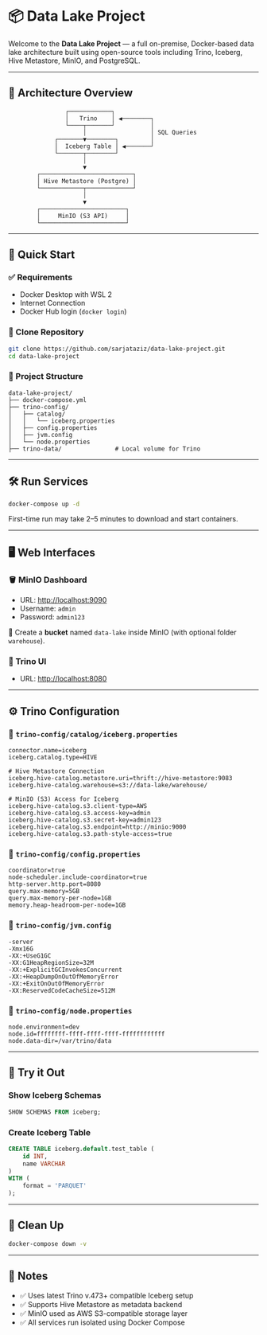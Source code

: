 # 📦 Data Lake Project

Welcome to the **Data Lake Project** — a full on-premise, Docker-based data lake architecture built using open-source tools including Trino, Iceberg, Hive Metastore, MinIO, and PostgreSQL.

---

## 📐 Architecture Overview

```
                ┌────────────┐
                │   Trino    │ ◀────────┐
                └────┬───────┘          │
                     │                  │ SQL Queries
             ┌───────▼────────┐         │
             │  Iceberg Table │ ◀───────┘
             └───────┬────────┘
                     │
                     ▼
        ┌──────────────────────────┐
        │ Hive Metastore (Postgre) │
        └────────────┬─────────────┘
                     │
                     ▼
        ┌────────────────────────┐
        │     MinIO (S3 API)     │
        └────────────────────────┘
```

---

## 🚀 Quick Start

### ✅ Requirements

- Docker Desktop with WSL 2
- Internet Connection
- Docker Hub login (`docker login`)

### 🔄 Clone Repository

```bash
git clone https://github.com/sarjataziz/data-lake-project.git
cd data-lake-project
```

### 📁 Project Structure

```
data-lake-project/
├── docker-compose.yml
├── trino-config/
│   ├── catalog/
│   │   └── iceberg.properties
│   ├── config.properties
│   ├── jvm.config
│   └── node.properties
├── trino-data/               # Local volume for Trino
```

---

## 🛠️ Run Services

```bash
docker-compose up -d
```

First-time run may take 2–5 minutes to download and start containers.

---

## 🖥 Web Interfaces

### 🪣 MinIO Dashboard

- URL: [http://localhost:9090](http://localhost:9090)
- Username: `admin`
- Password: `admin123`

📝 Create a **bucket** named `data-lake` inside MinIO (with optional folder `warehouse`).

### 🧠 Trino UI

- URL: [http://localhost:8080](http://localhost:8080)

---

## ⚙️ Trino Configuration

### 📌 `trino-config/catalog/iceberg.properties`

```properties
connector.name=iceberg
iceberg.catalog.type=HIVE

# Hive Metastore Connection
iceberg.hive-catalog.metastore.uri=thrift://hive-metastore:9083
iceberg.hive-catalog.warehouse=s3://data-lake/warehouse/

# MinIO (S3) Access for Iceberg
iceberg.hive-catalog.s3.client-type=AWS
iceberg.hive-catalog.s3.access-key=admin
iceberg.hive-catalog.s3.secret-key=admin123
iceberg.hive-catalog.s3.endpoint=http://minio:9000
iceberg.hive-catalog.s3.path-style-access=true
```

### 📌 `trino-config/config.properties`

```properties
coordinator=true
node-scheduler.include-coordinator=true
http-server.http.port=8080
query.max-memory=5GB
query.max-memory-per-node=1GB
memory.heap-headroom-per-node=1GB
```

### 📌 `trino-config/jvm.config`

```properties
-server
-Xmx16G
-XX:+UseG1GC
-XX:G1HeapRegionSize=32M
-XX:+ExplicitGCInvokesConcurrent
-XX:+HeapDumpOnOutOfMemoryError
-XX:+ExitOnOutOfMemoryError
-XX:ReservedCodeCacheSize=512M
```

### 📌 `trino-config/node.properties`

```properties
node.environment=dev
node.id=ffffffff-ffff-ffff-ffff-ffffffffffff
node.data-dir=/var/trino/data
```

---

## 🧪 Try it Out

### Show Iceberg Schemas
```sql
SHOW SCHEMAS FROM iceberg;
```

### Create Iceberg Table
```sql
CREATE TABLE iceberg.default.test_table (
    id INT,
    name VARCHAR
)
WITH (
    format = 'PARQUET'
);
```

---

## 🧼 Clean Up

```bash
docker-compose down -v
```

---

## 📌 Notes

- ✅ Uses latest Trino v.473+ compatible Iceberg setup
- ✅ Supports Hive Metastore as metadata backend
- ✅ MinIO used as AWS S3-compatible storage layer
- ✅ All services run isolated using Docker Compose

